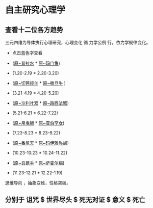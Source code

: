 # 自主研究心理学

## 查看十二位各方趋势

三元四维为导体执行心理研究，心理变化 循 力学公例 行，依力学规律变化。
* 点击蓝色字查看

* ([原~昔拉水](https://github.com/txsrht886/Water-bottle)  *  [ 原~玛门鱼](https://github.com/txsrht886/Pisces))
* (1.20-2.19  *  2.20-3.20)
* ([原~切茜娅羊](https://github.com/txsrht886/Aries)  *  [原~撒旦牛](https://github.com/txsrht886/Taurus) )
* (3.21-4.19  *  4.20-5.20)
* ([原~沙利叶双](https://github.com/txsrht886/Gemini)  *  [原~路西法蟹](https://github.com/txsrht886/Cancer))
* (5.21-6.21  *  6.22-7.22)
* ([原~帛曳狮](https://github.com/txsrht886/Leo)  *  [原~亚伯罕女](https://github.com/txsrht886/Virgo))
* (7.23-8.23  *  8.23-9.22)
* ([原~番尼天](https://github.com/txsrht886/Libra)  *  [原~玛伊雅弥蝎](https://github.com/txsrht886/Scorpio))
* (10.23-10.23  *  10.24-11.22)
* ([原~贲薨手](https://github.com/txsrht886/Sagittarius)  *  [原~萨麦尔羯](https://github.com/txsrht886/Capricorn))
* (11.23-12.21  *  12.22-1.19)

 思维导向 ，抽象变维，性格突破。
## 分别于 诅咒 $ 世界尽头 $ 死无对证 $ 意义 $ 死亡 
